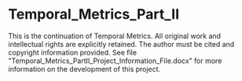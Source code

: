 # Temporal_Metrics_Part_II
This is the continuation of Temporal Metrics. All original work and intellectual rights are explicitly retained.  The author must be cited and copyright information provided. See file "Temporal_Metrics_PartII_Project_Information_File.docx" for more information on the development of this project.

